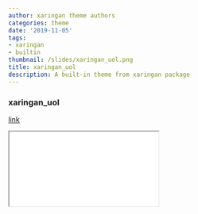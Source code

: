 ```yaml
---
author: xaringan theme authors
categories: theme
date: '2019-11-05'
tags:
- xaringan
- builtin
thumbnail: /slides/xaringan_uol.png
title: xaringan_uol
description: A built-in theme from xaringan package
---
```



### xaringan_uol

[link](/slides/xaringan_uol.html)



<div class="resp-container">
<iframe class="testiframe" src="/slides/xaringan_uol.html">
    Fallback text here for unsupporting browsers, of which there are scant few.
</iframe>
</div>



